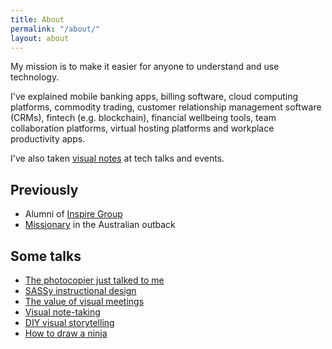 ```yaml
---
title: About
permalink: "/about/"
layout: about
---
```


My mission is to make it easier for anyone to understand and use technology. <i class="em em-star-struck"></i>

I've explained mobile banking apps, billing software, cloud computing platforms, commodity trading, customer relationship management software (CRMs), fintech (e.g. blockchain),  financial wellbeing tools, team collaboration platforms, virtual hosting platforms and workplace productivity apps.

I've also taken [visual notes](/visual-note-taking/) at tech talks and events.

## Previously
<ul>
  <li>Alumni of <a href="http://inspiregroup.com.au">Inspire Group</a></li>
  <li><a href="https://www.facebook.com/photo.php?fbid=430976848499&set=a.405379188499.185174.543723499&type=3&theater">Missionary</a> in the Australian outback</li>
</ul>

## Some talks
<ul>
<li><a href="https://speakerdeck.com/blairrorani/the-photocopier-just-talked-to-me" target="_blank">The photocopier just talked to me</a></li>
  <li><a href="https://speakerdeck.com/blairrorani/sassy-instructional-design" target="_blank">SASSy instructional design</a></li>
  <li><a href="https://speakerdeck.com/blairrorani/the-value-of-visual-meetings" target="_blank">The value of visual meetings</a></li>
  <li><a href="https://speakerdeck.com/blairrorani/visual-note-taking-at-aitd-2015" target="_blank">Visual note-taking</a></li>
  <li><a href="https://speakerdeck.com/blairrorani/diy-visual-storytelling" target="_blank">DIY visual storytelling</a></li>
  <li><a href="https://speakerdeck.com/blairrorani/how-to-draw-a-ninja" target="_blank">How to draw a ninja</a></li>
</ul>
